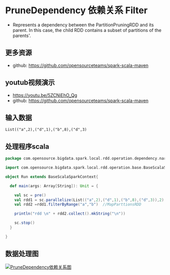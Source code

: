 # PruneDependency 依赖关系 Filter

-   Represents a dependency between the PartitionPruningRDD and its parent. In this
  case, the child RDD contains a subset of partitions of the parents'.


## 更多资源
- github: https://github.com/opensourceteams/spark-scala-maven

## youtub视频演示
  - https://youtu.be/5ZCNiEhO_Qg
  - github: https://github.com/opensourceteams/spark-scala-maven
  
## 输入数据

```shell
List(("a",2),("d",1),("b",8),("d",3)
```


## 处理程序scala
```scala
package com.opensource.bigdata.spark.local.rdd.operation.dependency.narrow.n_03_pruneDependency.n_03_filterByRange_filter

import com.opensource.bigdata.spark.local.rdd.operation.base.BaseScalaSparkContext

object Run extends BaseScalaSparkContext{

  def main(args: Array[String]): Unit = {

    val sc = pre()
    val rdd1 = sc.parallelize(List(("a",2),("d",1),("b",8),("d",3)),2)  //ParallelCollectionRDD
    val rdd2 =rdd1.filterByRange("a","b")  //MapParttionsRDD

    println("rdd \n" + rdd2.collect().mkString("\n"))

    sc.stop()
  }

}


```

## 数据处理图



[![PruneDependency依赖关系图](https://github.com/opensourceteams/spark-scala-maven/blob/master/md/images/rdd.denpendency/pruneDependency%E4%BE%9D%E8%B5%96%E5%85%B3%E7%B3%BB.png "PruneDependency依赖关系图")](https://github.com/opensourceteams/spark-scala-maven/blob/master/md/images/rdd.denpendency/pruneDependency%E4%BE%9D%E8%B5%96%E5%85%B3%E7%B3%BB.png "PruneDependency依赖关系图")
